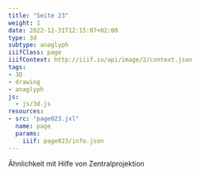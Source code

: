 ```yaml
---
title: "Seite 23"
weight: 1
date: 2022-12-31T12:15:07+02:00
type: 3d
subtype: anaglyph
iiifClass: page
iiifContext: http://iiif.io/api/image/2/context.json
tags:
- 3D
- drawing
- anaglyph
js:
  - js/3d.js
resources:
- src: "page023.jxl"
  name: page
  params:
    iiif: page023/info.json
---
```


Ähnlichkeit mit Hilfe von Zentralprojektion
